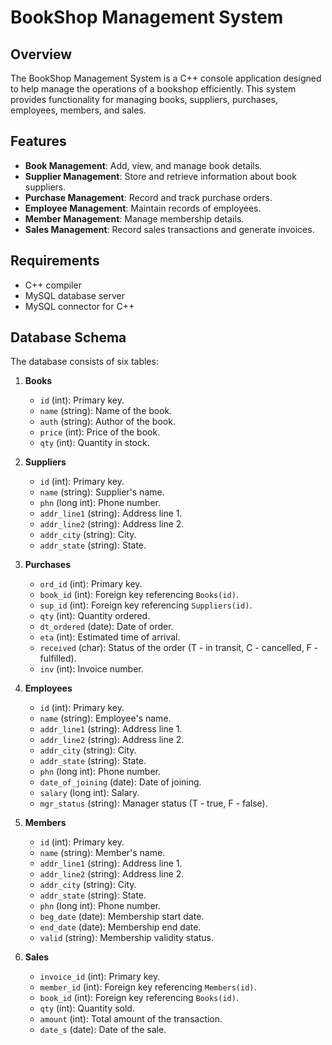 # BookShop Management System

## Overview

The BookShop Management System is a C++ console application designed to help manage the operations of a bookshop efficiently. This system provides functionality for managing books, suppliers, purchases, employees, members, and sales.

## Features

- **Book Management**: Add, view, and manage book details.
- **Supplier Management**: Store and retrieve information about book suppliers.
- **Purchase Management**: Record and track purchase orders.
- **Employee Management**: Maintain records of employees.
- **Member Management**: Manage membership details.
- **Sales Management**: Record sales transactions and generate invoices.

## Requirements

- C++ compiler
- MySQL database server
- MySQL connector for C++

## Database Schema

The database consists of six tables:

1. **Books**
   - `id` (int): Primary key.
   - `name` (string): Name of the book.
   - `auth` (string): Author of the book.
   - `price` (int): Price of the book.
   - `qty` (int): Quantity in stock.

2. **Suppliers**
   - `id` (int): Primary key.
   - `name` (string): Supplier's name.
   - `phn` (long int): Phone number.
   - `addr_line1` (string): Address line 1.
   - `addr_line2` (string): Address line 2.
   - `addr_city` (string): City.
   - `addr_state` (string): State.

3. **Purchases**
   - `ord_id` (int): Primary key.
   - `book_id` (int): Foreign key referencing `Books(id)`.
   - `sup_id` (int): Foreign key referencing `Suppliers(id)`.
   - `qty` (int): Quantity ordered.
   - `dt_ordered` (date): Date of order.
   - `eta` (int): Estimated time of arrival.
   - `received` (char): Status of the order (T - in transit, C - cancelled, F - fulfilled).
   - `inv` (int): Invoice number.

4. **Employees**
   - `id` (int): Primary key.
   - `name` (string): Employee's name.
   - `addr_line1` (string): Address line 1.
   - `addr_line2` (string): Address line 2.
   - `addr_city` (string): City.
   - `addr_state` (string): State.
   - `phn` (long int): Phone number.
   - `date_of_joining` (date): Date of joining.
   - `salary` (long int): Salary.
   - `mgr_status` (string): Manager status (T - true, F - false).

5. **Members**
   - `id` (int): Primary key.
   - `name` (string): Member's name.
   - `addr_line1` (string): Address line 1.
   - `addr_line2` (string): Address line 2.
   - `addr_city` (string): City.
   - `addr_state` (string): State.
   - `phn` (long int): Phone number.
   - `beg_date` (date): Membership start date.
   - `end_date` (date): Membership end date.
   - `valid` (string): Membership validity status.

6. **Sales**
   - `invoice_id` (int): Primary key.
   - `member_id` (int): Foreign key referencing `Members(id)`.
   - `book_id` (int): Foreign key referencing `Books(id)`.
   - `qty` (int): Quantity sold.
   - `amount` (int): Total amount of the transaction.
   - `date_s` (date): Date of the sale.

